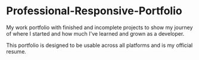 # Professional-Responsive-Portfolio

My work portfolio with finished and incomplete projects to show my journey of where I started and how much I've learned and grown as a developer.

This portfolio is designed to be usable across all platforms and is my official resume.
